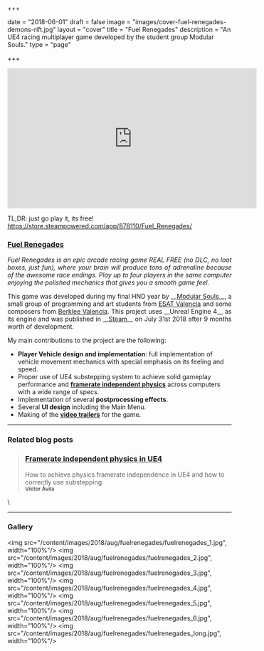 +++

date = "2018-06-01"
draft = false
image = "images/cover-fuel-renegades-demons-rift.jpg"
layout = "cover"
title = "Fuel Renegades"
description = "An UE4 racing multiplayer game developed by the student group Modular Souls."
type = "page"

+++

<iframe width="560" height="315" src="https://www.youtube.com/embed/N2RG6a8gLr0" frameborder="0" allow="autoplay; encrypted-media" allowfullscreen></iframe>

>>
TL;DR: just go play it, its free! https://store.steampowered.com/app/878110/Fuel_Renegades/


### <a href="https://store.steampowered.com/app/878110/Fuel_Renegades/" target="_blank">Fuel Renegades</a>

<p align="justify">
<i>Fuel Renegades is an epic arcade racing game REAL FREE (no DLC, no loot boxes, just fun), where your brain will produce tons of adrenaline because of the awesome race endings. Play up to four players in the same computer enjoying the polished mechanics that gives you a smooth game feel.</i>
</p>

<p align="justify">
This game was developed during my final HND year by __<a href="https://twitter.com/ModularSouls/" target="_blank">Modular Souls</a>__, a small group of programming and art students from <a href="https://www.esat.es/" target="_blank">ESAT Valencia</a> and some composers from <a href="https://valencia.berklee.edu/" target="_blank">Berklee Valencia</a>. This project uses __Unreal Engine 4__ as its engine and was published in __<a href="https://store.steampowered.com/app/878110/Fuel_Renegades/" target="_blank">Steam</a>__ on July 31st 2018 after 9 months worth of development.
</p>
My main contributions to the project are the following:

 - __Player Vehicle design and implementation__: full implementation of vehicle movement mechanics with special emphasis on its feeling and speed.
 - Proper use of UE4 substepping system to achieve solid gameplay performance and __<a href="/post/framerate-independent-physics-in-ue4/" target="_blank">framerate independent physics</a>__ across computers with a wide range of specs.
 - Implementation of several __postprocessing effects__.
 - Several __UI design__ including the Main Menu.
 - Making of the __<a href="https://www.youtube.com/watch?v=N2RG6a8gLr0&list=PLxMwOQRJc15dLQrO0z1oc9JuXMaoGPlXd" target="_blank">video trailers</a>__ for the game.

---
### Related blog posts

>### [Framerate independent physics in UE4][1]
>How to achieve physics framerate independence in UE4 and how to correctly use substepping.
>	<br><small><b>Víctor Ávila</b></small>

[1]: /post/framerate-independent-physics-in-ue4/
\

---
### Gallery

<img src="/content/images/2018/aug/fuelrenegades/fuelrenegades_1.jpg", width="100%"/>
<img src="/content/images/2018/aug/fuelrenegades/fuelrenegades_2.jpg", width="100%"/>
<img src="/content/images/2018/aug/fuelrenegades/fuelrenegades_3.jpg", width="100%"/>
<img src="/content/images/2018/aug/fuelrenegades/fuelrenegades_4.jpg", width="100%"/>
<img src="/content/images/2018/aug/fuelrenegades/fuelrenegades_5.jpg", width="100%"/>
<img src="/content/images/2018/aug/fuelrenegades/fuelrenegades_6.jpg", width="100%"/>
<img src="/content/images/2018/aug/fuelrenegades/fuelrenegades_long.jpg", width="100%"/>